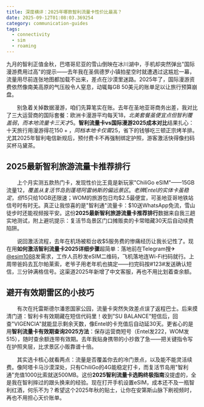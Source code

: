 ```yaml
---
title: 深度横评：2025年哪款智利流量卡性价比最高？
date: 2025-09-12T01:08:03.369254
category: communication-guides
tags:
  - connectivity
  - sim
  - roaming
---
```


九月的智利正值金秋，巴塔哥尼亚的雪山倒映在冰川湖中，手机却突然弹出"国际漫游费用过高"的提示——去年我在圣佩德罗小镇拍星空时就遭遇过这尴尬一幕，流量用尽前连张地图都加载不出来，差点在沙漠里迷路。2025年了，国际漫游资费依然像南美高原的气压般令人窒息，动辄每GB 50美元的账单足以让旅行预算崩盘。

　　别急着关掉数据漫游，咱们先算笔实在账。去年在圣地亚哥商务出差，我对比了三大运营商的国际套餐：欧洲卡漫游平均每天$18，北美套餐虽便宜点但智利覆盖弱，而本地流量卡三天才$5。**智利流量卡vs国际漫游2025成本对比**结果扎心：十天旅行用漫游得花$150+，同档本地卡仅需$25，省下的钱够吃三顿正宗烤羊排。尤其2025年智利电信新规后，预付费卡不再强制绑定护照，游客激活快得像扫码买杯马黛茶。

## 2025最新智利旅游流量卡推荐排行

　　上个月实测五款热门卡，发现性价比王竟是新玩家"ChiliGo eSIM"——15GB流量$12，覆盖从复活节岛到蓬塔阿雷纳斯的偏远景区。老牌Entel的实体卡虽稳定，但$15只给10GB还限速；WOM的旅游包日均$2.5最便宜，可圣地亚哥地铁站信号时有时无。真正让我惊喜的是"智利通"流量卡：$10送WhatsApp免流，雪山徒步时还能视频报平安。这份**2025最新智利旅游流量卡推荐排行**数据来自我三趟实地测试，附上避坑提示：复活节岛景区门口摊贩卖的卡常暗藏30天后自动续费陷阱。

　　说回激活流程，去年在机场被柜台收$5服务费的惨痛经历让我长记性了。现在用**如何激活智利流量卡2025详细步骤**超简单：落地前在Telegram搜✈[@esim1088](https://t.me/s/esim1088)发需求，工作人员秒发eSIM二维码，飞机落地连Wi-Fi扫码就行。上周带爸妈去瓦尔帕莱索，老爷子用老年机也搞定——扫完码按#123#发送确认短信，三分钟满格信号。这渠道2025年新增了中文客服，再也不用比划着查余额。

## 避开有效期雷区的小技巧

　　有次在托雷斯德尔潘恩国家公园，流量卡突然失效差点误了返程巴士。后来摸清门道：智利卡有效期藏在短信代码里！收到"SU BALANCE"短信后，回查"VIGENCIA"就能显示剩余天数，像Entel的卡充值后自动延30天。更省心的是用**智利流量卡有效期查询2025方法**：保存运营商短号（Entel发222，WOM发515），随时查余额连带有效期。去年我贴身携带的小抄救了急——把关键指令写在护照夹层，比求景区小贩靠谱十倍。

　　其实选卡核心就看两点：流量是否覆盖你去的冷门景点，以及能不能灵活续费。像阿塔卡马沙漠深处，只有ChiliGo的4G能稳定打卡，而复活节岛用"智利通"充值1000比索就送500MB。这份**2025智利流量卡选购终极指南**没提虚的，全是我在智利摔过的跟头换来的经验。现在打开手机设置eSIM，成本还不及一瓶智利红酒，何乐不为？希望这个2025年秋的贴士，让你在安第斯山脉下刷视频时，再也不用担心天价账单。